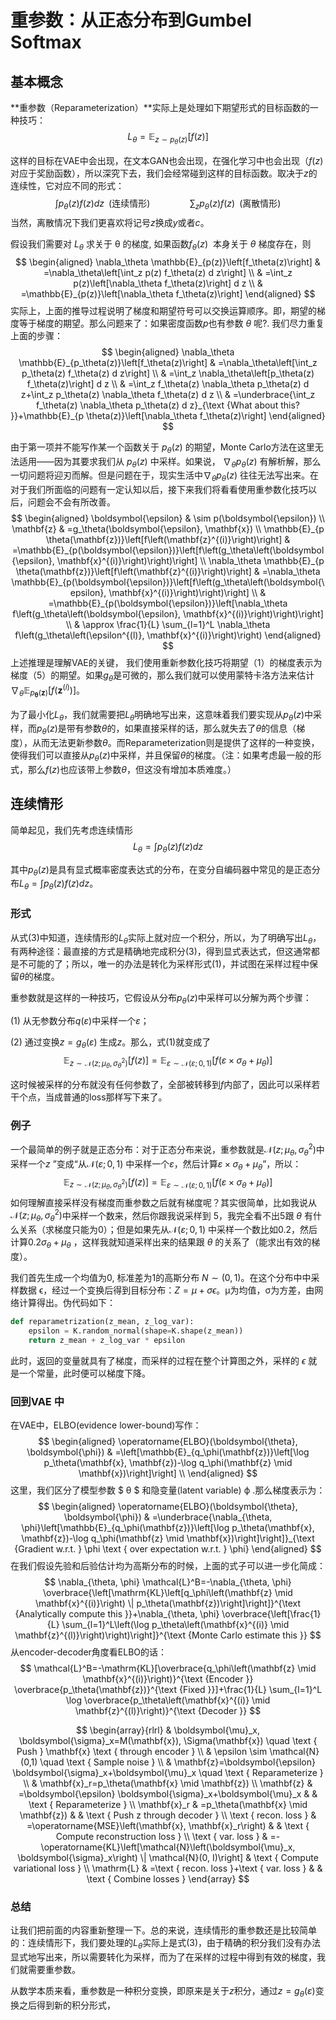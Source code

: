 # 重参数：从正态分布到Gumbel Softmax

## 基本概念

**重参数（Reparameterization）**实际上是处理如下期望形式的目标函数的一种技巧：
$$
\begin{equation}L_{\theta}=\mathbb{E}_{z\sim p_{\theta}(z)}[f(z)]\label{eq:base}\end{equation}
$$

这样的目标在VAE中会出现，在文本GAN也会出现，在强化学习中也会出现（$f(z)$对应于奖励函数），所以深究下去，我们会经常碰到这样的目标函数。取决于$z$的连续性，它对应不同的形式：
$$
\begin{equation}\int p_{\theta}(z) f(z)dz\,\,\,\text{(连续情形)}\qquad\qquad \sum_{z} p_{\theta}(z) f(z)\,\,\,\text{(离散情形)}\end{equation}
$$
当然，离散情况下我们更喜欢将记号$z$换成$y$或者$c$。

假设我们需要对 $L_{\theta}$ 求关于 θ 的梯度, 如果函数$f_\theta(z)$  本身关于 $\theta $ 梯度存在，则
$$
\begin{aligned}
\nabla_\theta \mathbb{E}_{p(z)}\left[f_\theta(z)\right] & =\nabla_\theta\left[\int_z p(z) f_\theta(z) d z\right] \\
& =\int_z p(z)\left[\nabla_\theta f_\theta(z)\right] d z \\
& =\mathbb{E}_{p(z)}\left[\nabla_\theta f_\theta(z)\right]
\end{aligned}
$$
实际上，上面的推导过程说明了梯度和期望符号可以交换运算顺序。即，期望的梯度等于梯度的期望。那么问题来了：如果密度函数$p$也有参数 $θ$ 呢?. 我们尽力重复上面的步骤：
$$
\begin{aligned}
\nabla_\theta \mathbb{E}_{p_\theta(z)}\left[f_\theta(z)\right] & =\nabla_\theta\left[\int_z p_\theta(z) f_\theta(z) d z\right] \\
& =\int_z \nabla_\theta\left[p_\theta(z) f_\theta(z)\right] d z \\
& =\int_z f_\theta(z) \nabla_\theta p_\theta(z) d z+\int_z p_\theta(z) \nabla_\theta f_\theta(z) d z \\
& =\underbrace{\int_z f_\theta(z) \nabla_\theta p_\theta(z) d z}_{\text {What about this? }}+\mathbb{E}_{p \theta(z)}\left[\nabla_\theta f_\theta(z)\right]
\end{aligned}
$$


由于第一项并不能写作某一个函数关于 $p_\theta(z)$ 的期望，Monte Carlo方法在这里无法适用——因为其要求我们从 $p_\theta(z)$ 中采样。如果说， $\nabla_\theta p_\theta(z)$ 有解析解，那么一切问题将迎刃而解。但是问题在于，现实生活中$\nabla_\theta p_\theta(z)$ 往往无法写出来。在对于我们所面临的问题有一定认知以后，接下来我们将看看使用重参数化技巧以后，问题会不会有所改善。
$$
\begin{aligned}
\boldsymbol{\epsilon} & \sim p(\boldsymbol{\epsilon}) \\
\mathbf{z} & =g_\theta(\boldsymbol{\epsilon}, \mathbf{x}) \\
\mathbb{E}_{p \theta(\mathbf{z})}\left[f\left(\mathbf{z}^{(i)}\right)\right] & =\mathbb{E}_{p(\boldsymbol{\epsilon})}\left[f\left(g_\theta\left(\boldsymbol{\epsilon}, \mathbf{x}^{(i)}\right)\right)\right] \\
\nabla_\theta \mathbb{E}_{p \theta(\mathbf{z})}\left[f\left(\mathbf{z}^{(i)}\right)\right] & =\nabla_\theta \mathbb{E}_{p(\boldsymbol{\epsilon})}\left[f\left(g_\theta\left(\boldsymbol{\epsilon}, \mathbf{x}^{(i)}\right)\right)\right] \\
& =\mathbb{E}_{p(\boldsymbol{\epsilon})}\left[\nabla_\theta f\left(g_\theta\left(\boldsymbol{\epsilon}, \mathbf{x}^{(i)}\right)\right)\right] \\
& \approx \frac{1}{L} \sum_{l=1}^L \nabla_\theta f\left(g_\theta\left(\epsilon^{(l)}, \mathbf{x}^{(i)}\right)\right)
\end{aligned}
$$
上述推理是理解VAE的关键， 我们使用重新参数化技巧将期望（1）的梯度表示为梯度（5）的期望。如果$g_θ$是可微的，那么我们就可以使用蒙特卡洛方法来估计 $\nabla_\theta \mathbb{E}_{p_{\boldsymbol{\theta}}(\mathbf{z})}\left[f\left(\mathbf{z}^{(i)}\right)\right]$。

为了最小化$L_{\theta}$，我们就需要把$L_{\theta}$明确地写出来，这意味着我们要实现从$p_{\theta}(z)$中采样，而$p_{\theta}(z)$是带有参数$θ$的，如果直接采样的话，那么就失去了$\theta$的信息（梯度），从而无法更新参数$\theta$。而Reparameterization则是提供了这样的一种变换，使得我们可以直接从$p_{\theta}(z)$中采样，并且保留$\theta$的梯度。（注：如果考虑最一般的形式，那么$f(z)$也应该带上参数$\theta$，但这没有增加本质难度。）

## 连续情形

简单起见，我们先考虑连续情形
$$
\begin{equation}L_{\theta}=\int p_{\theta}(z) f(z)dz\label{eq:lianxu}\end{equation}
$$

其中$p_{\theta}(z)$是具有显式概率密度表达式的分布，在变分自编码器中常见的是正态分布$L_{\theta}=\int p_{\theta}(z) f(z)dz$。

### 形式

从式(3)中知道，连续情形的$L_{\theta}$实际上就对应一个积分，所以，为了明确写出$L_{\theta}$，有两种途径：最直接的方式是精确地完成积分(3)，得到显式表达式，但这通常都是不可能的了；所以，唯一的办法是转化为采样形式(1)，并试图在采样过程中保留$\theta$的梯度。

重参数就是这样的一种技巧，它假设从分布$p_{\theta}(z)$中采样可以分解为两个步骤：

(1) 从无参数分布$q(\varepsilon)$中采样一个$\varepsilon$；

(2) 通过变换$z=g_{\theta}(\varepsilon)$ 生成$z$。那么，式(1)就变成了
$$
\begin{equation}\mathbb{E}_{z\sim \mathcal{N}\left(z;\mu_{\theta},\sigma_{\theta}^2\right)}\big[f(z)\big] = \mathbb{E}_{\varepsilon\sim \mathcal{N}\left(\varepsilon;0, 1\right)}\big[f(\varepsilon\times \sigma_{\theta} + \mu_{\theta})\big]\end{equation}
$$

这时候被采样的分布就没有任何参数了，全部被转移到$f$内部了，因此可以采样若干个点，当成普通的loss那样写下来了。

### 例子

一个最简单的例子就是正态分布：对于正态分布来说，重参数就是$\mathcal{N}\left(z;\mu_{\theta},\sigma_{\theta}^2\right)$中采样一个$z$ ”变成“从$\mathcal{N}\left(\varepsilon;0, 1\right)$ 中采样一个$\varepsilon$，然后计算$\varepsilon\times \sigma_{\theta} + \mu_{\theta}$”，所以：
$$
\begin{equation}\mathbb{E}_{z\sim \mathcal{N}\left(z;\mu_{\theta},\sigma_{\theta}^2\right)}\big[f(z)\big] = \mathbb{E}_{\varepsilon\sim \mathcal{N}\left(\varepsilon;0, 1\right)}\big[f(\varepsilon\times \sigma_{\theta} + \mu_{\theta})\big]\end{equation}
$$
如何理解直接采样没有梯度而重参数之后就有梯度呢？其实很简单，比如我说从$\mathcal{N}\left(z;\mu_{\theta},\sigma_{\theta}^2\right)$中采样一个数来，然后你跟我说采样到 5，我完全看不出5跟 $\theta$ 有什么关系（求梯度只能为0）；但是如果先从$\mathcal{N}\left(\varepsilon;0, 1\right)$ 中采样一个数比如0.2，然后计算$0.2 \sigma_{\theta} + \mu_{\theta}$ ，这样我就知道采样出来的结果跟 $\theta$ 的关系了（能求出有效的梯度）。

我们首先生成一个均值为0, 标准差为1的高斯分布 $N\sim (0,1)$。在这个分布中中采样数据 ϵ，经过一个变换后得到目标分布：$Z=\mu + \sigma \epsilon$。μ为均值，σ为方差，由网络计算得出。伪代码如下：

```python
def reparametrization(z_mean, z_log_var):
    epsilon = K.random_normal(shape=K.shape(z_mean))
    return z_mean + z_log_var * epsilon
```

此时，返回的变量就具有了梯度，而采样的过程在整个计算图之外，采样的 $\epsilon$ 就是一个常量，此时便可以梯度下降。

### 回到VAE 中

在VAE中，ELBO(evidence lower-bound)写作：
$$
\begin{aligned}
\operatorname{ELBO}(\boldsymbol{\theta}, \boldsymbol{\phi}) & =\left[\mathbb{E}_{q_\phi(\mathbf{z})}\left[\log p_\theta(\mathbf{x}, \mathbf{z})-\log q_\phi(\mathbf{z} \mid \mathbf{x})\right]\right] \\
\end{aligned}
$$
这里，我们区分了模型参数 $ θ $ 和隐变量(latent variable) ϕ .那么梯度表示为：
$$
\begin{aligned}
\operatorname{ELBO}(\boldsymbol{\theta}, \boldsymbol{\phi}) & =\underbrace{\nabla_{\theta, \phi}\left[\mathbb{E}_{q_\phi(\mathbf{z})}\left[\log p_\theta(\mathbf{x}, \mathbf{z})-\log q_\phi(\mathbf{z} \mid \mathbf{x})\right]\right]}_{\text {Gradient w.r.t. } \phi \text { over expectation w.r.t. } \phi}
\end{aligned}
$$
在我们假设先验和后验估计均为高斯分布的时候，上面的式子可以进一步化简成：
$$
\nabla_{\theta, \phi} \mathcal{L}^B=-\nabla_{\theta, \phi} \overbrace{\left[\mathrm{KL}\left[q_\phi\left(\mathbf{z} \mid \mathbf{x}^{(i)}\right) \| p_\theta(\mathbf{z})\right]\right]}^{\text {Analytically compute this }}+\nabla_{\theta, \phi} \overbrace{\left[\frac{1}{L} \sum_{l=1}^L\left(\log p_\theta\left(\mathbf{x}^{(i)} \mid \mathbf{z}^{(l)}\right)\right)\right]}^{\text {Monte Carlo estimate this }}
$$
从encoder-decoder角度看ELBO的话：
$$
\mathcal{L}^B=-\mathrm{KL}[\overbrace{q_\phi\left(\mathbf{z} \mid \mathbf{x}^{(i)}\right)}^{\text {Encoder }} \overbrace{p_\theta(\mathbf{z})}^{\text {Fixed }}]+\frac{1}{L} \sum_{l=1}^L \log \overbrace{p_\theta\left(\mathbf{x}^{(i)} \mid \mathbf{z}^{(l)}\right)}^{\text {Decoder }}
$$

$$
\begin{array}{rlrl}
& \boldsymbol{\mu}_x, \boldsymbol{\sigma}_x=M(\mathbf{x}), \Sigma(\mathbf{x}) \quad \text { Push } \mathbf{x} \text { through encoder } \\
& \epsilon \sim \mathcal{N}(0,1) \quad \text { Sample noise } \\
& \mathbf{z}=\boldsymbol{\epsilon} \boldsymbol{\sigma}_x+\boldsymbol{\mu}_x \quad \text { Reparameterize } \\
& \mathbf{x}_r=p_\theta(\mathbf{x} \mid \mathbf{z})
 \\
\mathbf{z} & =\boldsymbol{\epsilon} \boldsymbol{\sigma}_x+\boldsymbol{\mu}_x & & \text { Reparameterize } \\
\mathbf{x}_r & =p_\theta(\mathbf{x} \mid \mathbf{z}) & & \text { Push z through decoder } \\
\text { recon. loss } & =\operatorname{MSE}\left(\mathbf{x}, \mathbf{x}_r\right) & & \text { Compute reconstruction loss } \\
\text { var. loss } & =-\operatorname{KL}\left[\mathcal{N}\left(\boldsymbol{\mu}_x, \boldsymbol{\sigma}_x\right) \| \mathcal{N}(0, I)\right] & \text { Compute variational loss } \\
\mathrm{L} & =\text { recon. loss }+\text { var. loss } & & \text { Combine losses }
\end{array}
$$
### 总结

让我们把前面的内容重新整理一下。总的来说，连续情形的重参数还是比较简单的：连续情形下，我们要处理的$L_{\theta}$实际上是式(3)，由于精确的积分我们没有办法显式地写出来，所以需要转化为采样，而为了在采样的过程中得到有效的梯度，我们就需要重参数。

从数学本质来看，重参数是一种积分变换，即原来是关于$z$积分，通过$z=g_{\theta}(\varepsilon)$变换之后得到新的积分形式，
